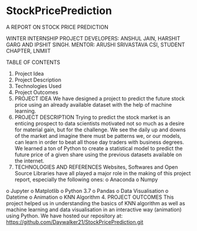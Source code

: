 # StockPricePrediction



A REPORT ON
STOCK PRICE PREDICTION




WINTER INTERNSHIP PROJECT
DEVELOPERS: ANSHUL JAIN, HARSHIT GARG AND IPSHIT SINGH.
MENTOR: ARUSHI SRIVASTAVA
CSI, STUDENT CHAPTER, LNMIIT



TABLE OF CONTENTS
1.	Project Idea
2.	Project Description
3.	Technologies Used
4.	Project Outcomes
1.	PROJECT IDEA
We have designed a project to predict the future stock price using an already available dataset with the help of machine learning.   
2.	PROJECT DESCRIPTION
Trying to predict the stock market is an enticing prospect to data scientists motivated not so much as a desire for material gain, but for the challenge. We see the daily up and downs of the market and imagine there must be patterns we, or our models, can learn in order to beat all those day traders with business degrees. 
We learned a ton of Python to create a statistical model to predict the future price of a given share using the previous datasets available on the internet. 
3.	TECHNOLOGIES AND REFERENCES 
Websites, Softwares and Open Source Libraries have all played a major role in the making of this project report, especially the following ones:
o	Anaconda	o	Numpy

o	Jupyter	o	Matplotlib
o	Python 3.7	o	Pandas
o	Data Visualisation	o	Datetime
o	Animation	o	KNN Algorithm
4.	PROJECT OUTCOMES
This project helped us in understanding the basics of KNN algorithm as well as machine learning and data visualisation in an interactive way (animation) using Python.
We have hosted our repository at: https://github.com/Daywalker21/StockPricePrediction.git
